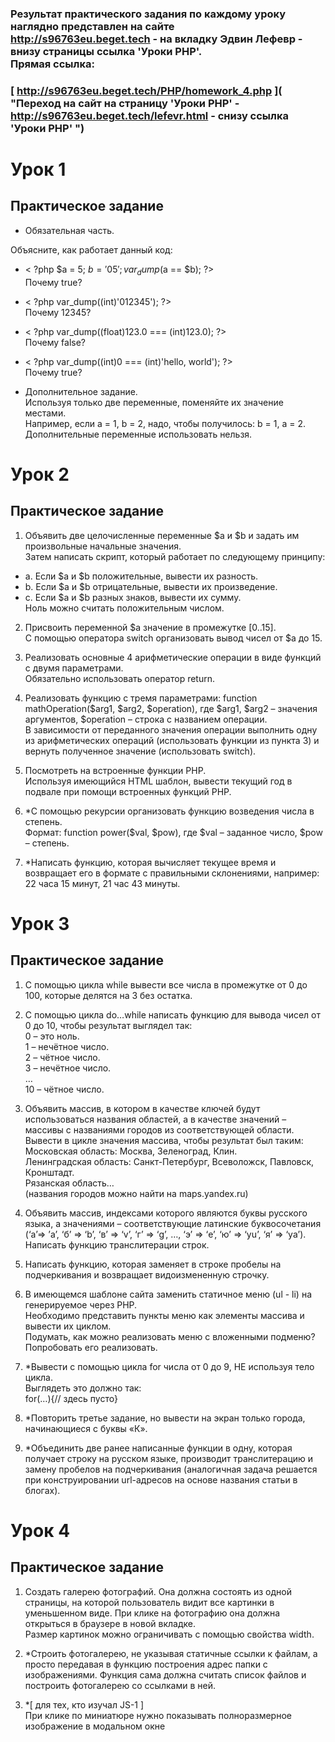 ### Результат практического задания по каждому уроку наглядно представлен на сайте<br> http://s96763eu.beget.tech - на вкладку Эдвин Лефевр - внизу страницы ссылка 'Уроки PHP'.<br>Прямая ссылка: <br>

### [ http://s96763eu.beget.tech/PHP/homework_4.php ]( "Переход на сайт на страницу 'Уроки PHP' - http://s96763eu.beget.tech/lefevr.html - снизу ссылка 'Уроки PHP' ")

# Урок 1
## Практическое задание

* Обязательная часть.

Объясните, как работает данный код:

* < ?php $a = 5; $b = '05'; var_dump($a == $b); ?><br>
Почему true? 

* < ?php var_dump((int)'012345'); ?><br>
Почему 12345?

* < ?php var_dump((float)123.0 === (int)123.0); ?><br>
Почему false? 

* < ?php var_dump((int)0 === (int)'hello, world'); ?><br>
Почему true? 

* Дополнительное задание. <br>
Используя только две переменные, поменяйте их значение местами. <br>Например, если a = 1, b = 2, надо, чтобы получилось: b = 1, a = 2. <br>Дополнительные переменные использовать нельзя.

# Урок 2
## Практическое задание

1. Объявить две целочисленные переменные $a и $b и задать им произвольные начальные значения. <br>Затем написать скрипт, который работает по следующему принципу:
* a. Если $a и $b положительные, вывести их разность.
* b. Если $а и $b отрицательные, вывести их произведение.
* c. Если $а и $b разных знаков, вывести их сумму.
<br>Ноль можно считать положительным числом.

2. Присвоить переменной $а значение в промежутке [0..15]. <br>С помощью оператора switch организовать вывод чисел от $a до 15.

3. Реализовать основные 4 арифметические операции в виде функций с двумя параметрами. <br>Обязательно использовать оператор return.

4. Реализовать функцию с тремя параметрами: function mathOperation($arg1, $arg2, $operation), где $arg1, $arg2 – значения аргументов, $operation – строка с названием операции. <br>В зависимости от переданного значения операции выполнить одну из арифметических операций (использовать функции из пункта 3) и вернуть полученное значение (использовать switch).

5. Посмотреть на встроенные функции PHP. <br>Используя имеющийся HTML шаблон, вывести текущий год в подвале при помощи встроенных функций PHP.

6. *С помощью рекурсии организовать функцию возведения числа в степень. <br>Формат: function power($val, $pow), где $val – заданное число, $pow – степень.

7. *Написать функцию, которая вычисляет текущее время и возвращает его в формате с правильными склонениями, например: 22 часа 15 минут, 21 час 43 минуты.

# Урок 3
## Практическое задание

1. С помощью цикла while вывести все числа в промежутке от 0 до 100, которые делятся на 3 без остатка.

2. С помощью цикла do…while написать функцию для вывода чисел от 0 до 10, чтобы результат выглядел так:<br>
0 – это ноль.<br>
1 – нечётное число.<br>
2 – чётное число.<br>
3 – нечётное число.<br>
…<br>
10 – чётное число.

3. Объявить массив, в котором в качестве ключей будут использоваться названия областей, а в качестве значений – массивы с названиями городов из соответствующей области.
Вывести в цикле значения массива, чтобы результат был таким:<br>
Московская область: Москва, Зеленоград, Клин.<br>
Ленинградская область: Санкт-Петербург, Всеволожск, Павловск, Кронштадт.<br>
Рязанская область…<br>
(названия городов можно найти на maps.yandex.ru)

4. Объявить массив, индексами которого являются буквы русского языка, а значениями – соответствующие латинские буквосочетания (‘а’=> ’a’, ‘б’ => ‘b’, ‘в’ => ‘v’, ‘г’ => ‘g’, …, ‘э’ => ‘e’, ‘ю’ => ‘yu’, ‘я’ => ‘ya’).<br>
Написать функцию транслитерации строк.

5. Написать функцию, которая заменяет в строке пробелы на подчеркивания и возвращает видоизмененную строчку.

6. В имеющемся шаблоне сайта заменить статичное меню (ul - li) на генерируемое через PHP.<br>Необходимо представить пункты меню как элементы массива и вывести их циклом.<br> Подумать, как можно реализовать меню с вложенными подменю? Попробовать его реализовать.

7. *Вывести с помощью цикла for числа от 0 до 9, НЕ используя тело цикла. <br>Выглядеть это должно так: <br>for(…){// здесь пусто}

8. *Повторить третье задание, но вывести на экран только города, начинающиеся с буквы «К».

9. *Объединить две ранее написанные функции в одну, которая получает строку на русском языке, производит транслитерацию и замену пробелов на подчеркивания (аналогичная задача решается при конструировании url-адресов на основе названия статьи в блогах).

# Урок 4
## Практическое задание

1. Создать галерею фотографий. Она должна состоять из одной страницы, на которой пользователь видит все картинки в уменьшенном виде. При клике на фотографию она должна открыться в браузере в новой вкладке.<br> Размер картинок можно ограничивать с помощью свойства width.

2. *Строить фотогалерею, не указывая статичные ссылки к файлам, а просто передавая в функцию построения адрес папки с изображениями. Функция сама должна считать список файлов и построить фотогалерею со ссылками в ней.

3. *[ для тех, кто изучал JS-1 ]<br> При клике по миниатюре нужно показывать полноразмерное изображение в модальном окне

